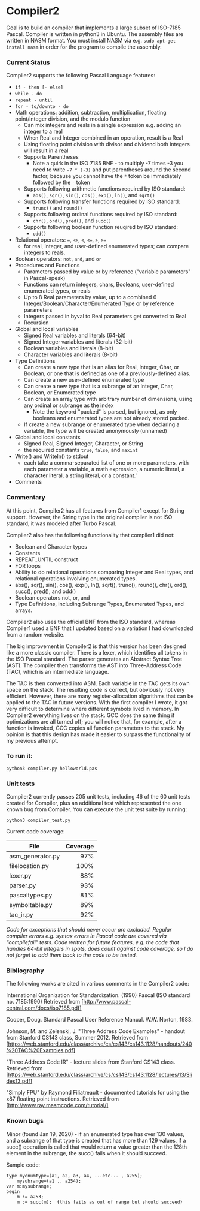# Compiler2

Goal is to build an compiler that implements a large subset of ISO-7185 Pascal.  Compiler is written in python3 in Ubuntu.  The assembly files are written in NASM format.  You must install NASM via e.g. ```sudo apt-get install nasm``` in order for the program to compile the assembly.

### Current Status

Compiler2 supports the following Pascal Language features:
* ```if - then [- else]```
* ```while - do```
* ```repeat - until```
* ```for - to/downto - do```
* Math operations: addition, subtraction, multiplication, floating point/integer division, and the modulo function
    * Can mix integers and reals in a single expression e.g. adding an integer to a real
    * When Real and Integer combined in an operation, result is a Real
    * Using floating point division with divisor and dividend both integers will result in a real
    * Supports Parentheses
        * Note a quirk in the ISO 7185 BNF - to multiply -7 times -3 you need to write ```-7 * (-3)``` and put parentheses around the second factor, because you cannot have the ```*``` token be immediately followed by the ```-``` token
    * Supports following arithmetic functions required by ISO standard: 
        * ```abs()```, ```sqr()```, ```sin()```, ```cos()```, ```exp()```, ```ln()```, and ```sqrt()```
    * Supports following transfer functions required by ISO standard:
        * ```trunc()``` and ```round()``` 
    * Supports following ordinal functions required by ISO standard:
        * ```chr()```, ```ord()```, ```pred()```, and ```succ()```
    * Supports following boolean function reuqired by ISO standard:
        * ```odd()``` 
* Relational operators: ```=```, ```<>```, ```<```, ```<=```, ```>```, ```>=```
  * for real, integer, and user-defined enumerated types; can compare integers to reals.
* Boolean operators: ```not```, ```and```, and ```or```
* Procedures and Functions
  *  Parameters passed by value or by reference ("variable parameters" in Pascal-speak)
  *  Functions can return integers, chars, Booleans, user-defined enumerated types, or reals
  *  Up to 8 Real parameters by value, up to a combined 6 Integer/Boolean/Character/Enumerated Type or by reference parameters
  *  Integers passed in byval to Real parameters get converted to Real
  *  Recursion
* Global and local variables
    * Signed Real variables and literals (64-bit)
    * Signed Integer variables and literals (32-bit)
    * Boolean variables and literals (8-bit)
    * Character variables and literals (8-bit)
* Type Definitions
  *  Can create a new type that is an alias for Real, Integer, Char, or Boolean, or one that is defined as one of a previously-defined alias.
  *  Can create a new user-defined enumerated type
  *  Can create a new type that is a subrange of an Integer, Char, Boolean, or Enumerated type
  *  Can create an array type with arbitrary number of dimensions, using any ordinal or subrange as the index
        * Note the keyword "packed" is parsed, but ignored, as only booleans and enumerated types are not already stored packed.
  *  If create a new subrange or enumerated type when declaring a variable, the type will be created anonymously (unnamed)
* Global and local constants
    * Signed Real, Signed Integer, Character, or String
    * the required constants ```true```, ```false```, and ```maxint```
* Write() and Writeln() to stdout
    * each take a comma-separated list of one or more parameters, with each parameter a variable, a math expression, a numeric literal, a character literal, a string literal, or a constant.'
* Comments

 
### Commentary

At this point, Compiler2 has all features from Compiler1 except for String support.  However, the String type in the original compiler is not ISO standard, it was modeled after Turbo Pascal.

Compiler2 also has the following functionality that compiler1 did not:
* Boolean and Character types
* Constants
* REPEAT..UNTIL construct
* FOR loops
* Ability to do relational operations comparing Integer and Real types, and relational operations involving enumerated types.
* abs(), sqr(), sin(), cos(), exp(), ln(), sqrt(), trunc(), round(), chr(), ord(), succ(), pred(), and odd()
* Boolean operators not, or, and
* Type Definitions, including Subrange Types, Enumerated Types, and arrays.

Compiler2 also uses the official BNF from the ISO standard, whereas Compiler1 used a BNF that I updated based on a variation I had downloaded from a random website.

The big improvement in Compiler2 is that this version has been designed like a more classic compiler.  There is a lexer, which identifies all tokens in the ISO Pascal standard.
The parser generates an Abstract Syntax Tree (AST).  The compiler then transforms the AST into Three-Address Code (TAC), which is an intermediate language.  

The TAC is then converted into ASM.  Each variable in the TAC gets its own space on the stack.  The resulting code is correct, but obviously not very efficient.  However,
there are many register-allocation algorithms that can be applied to the TAC in future versions.  With the first compiler I wrote, it got very difficult
to determine where different symbols lived in memory.  In Compiler2 everything lives on the stack.  GCC does the same thing if optimizations are all turned off; you will
notice that, for example, after a function is invoked, GCC copies all function parameters to the stack.  My opinion is that this design
has made it easier to surpass the functionality of my previous attempt. 
 
 
### To run it:

```python3 compiler.py helloworld.pas```

### Unit tests

Compiler2 currently passes 205 unit tests, including 46 of the 60 unit tests created for Compiler, plus an additional test which represented the one known bug from Compiler.  You can execute the unit test suite by running:

```python3 compiler_test.py```

Current code coverage:

| File | Coverage |
|------|---------:|
|asm_generator.py|97%|
|filelocation.py|100%|
|lexer.py|88%|
|parser.py|93%|
|pascaltypes.py|81%|
|symboltable.py|89%|
|tac_ir.py|92%|

_Code for exceptions that should never occur are excluded.  Regular compiler errors e.g. syntax errors in Pascal code are covered via "compilefail" tests.  Code written for future features, e.g. the code that handles 64-bit integers in spots, does count against code coverage, so I do not forget to add them back to the code to be tested._
 



### Bibliography

The following works are cited in various comments in the Compiler2 code:

International Organization for Standardization. (1990) Pascal (ISO standard no. 7185:1990) Retrieved from [http://www.pascal-central.com/docs/iso7185.pdf]

Cooper, Doug. Standard Pascal User Reference Manual. W.W. Norton, 1983.

Johnson, M. and Zelenski, J. "Three Address Code Examples" - handout from Stanford CS143 class, Summer 2012.  Retrieved from [https://web.stanford.edu/class/archive/cs/cs143/cs143.1128/handouts/240%20TAC%20Examples.pdf]

"Three Address Code IR" - lecture slides from Stanford CS143 class.  Retrieved from [https://web.stanford.edu/class/archive/cs/cs143/cs143.1128/lectures/13/Slides13.pdf]

"Simply FPU" by Raymond Filiatreault - documented tutorials for using the x87 floating point instructions.  Retrieved from [http://www.ray.masmcode.com/tutorial/]



### Known bugs

Minor (found Jan 19, 2020) - if an enumerated type has over 130 values, and a subrange of that type is created that has more than 129 values, if a succ() operation is called that would return a value greater than the 128th element in the subrange, the succ() fails when it should succeed.

Sample code:

```
type myenumtype=(a1, a2, a3, a4, ...etc... , a255);
    mysubrange=(a1 .. a254);
var m:mysubrange;
begin
    m := a253;
    m := succ(m);  {this fails as out of range but should succeed}
    

```

